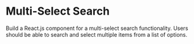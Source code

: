 # Multi-Select Search

Build a React.js component for a multi-select search functionality. Users should be able to search and select multiple items from a list of options.
